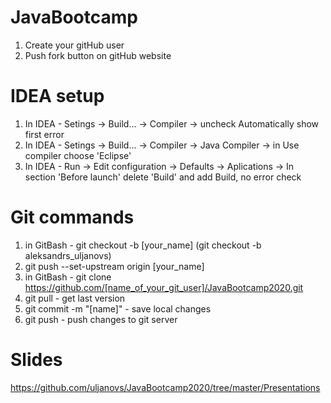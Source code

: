 # JavaBootcamp
1) Create your gitHub user
2) Push fork button on gitHub website

# IDEA setup
1) In IDEA - Setings -> Build... -> Compiler -> uncheck Automatically show first error
2) In IDEA - Setings -> Build... -> Compiler -> Java Compiler -> in Use compiler choose 'Eclipse'
3) In IDEA - Run -> Edit configuration -> Defaults -> Aplications -> In section 'Before launch' delete 'Build' and add Build, no error check 

# Git commands
1) in GitBash - git checkout -b [your_name]  (git checkout -b aleksandrs_uljanovs)
2) git push --set-upstream origin [your_name]
3) in GitBash - git clone https://github.com/[name_of_your_git_user]/JavaBootcamp2020.git
4) git pull - get last version
5) git commit -m "[name]"  - save local changes 
6) git push - push changes to git server

# Slides
https://github.com/uljanovs/JavaBootcamp2020/tree/master/Presentations

